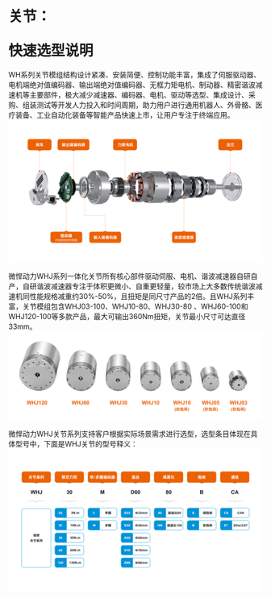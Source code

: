 # <p class="hidden">关节：</p>快速选型说明

WH系列关节模组结构设计紧凑、安装简便、控制功能丰富，集成了伺服驱动器、电机端绝对值编码器、输出端绝对值编码器、无框力矩电机、制动器、精密谐波减速机等主要部件，极大减少减速器、编码器、电机、驱动等选型、集成设计、采购、组装测试等开发人力投入和时间周期，助力用户进行通用机器人、外骨骼、医疗装备、工业自动化装备等智能产品快速上市，让用户专注于终端应用。
![alt text](../parameter/doc/jointStructureDescription.png)

微悍动力WHJ系列一体化关节所有核心部件驱动伺服、电机、谐波减速器自研自产，自研谐波减速器专注于体积更微小、自重更轻量，较市场上大多数传统谐波减速机同性能规格减重约30%-50%，且扭矩是同尺寸产品的2倍。且WHJ系列丰富，关节模组包含WHJ03-100、WHJ10-80、WHJ30-80 、WHJ60-100和WHJ120-100等多款产品，最大可输出360Nm扭矩，关节最小尺寸可达直径33mm。
![alt text](../parameter/doc/image.png)

微悍动力WHJ关节系列支持客户根据实际场景需求进行选型，选型条目体现在具体型号中，下面是WHJ关节的型号释义：
![alt text](../parameter/doc/jointModelDescription.png)
